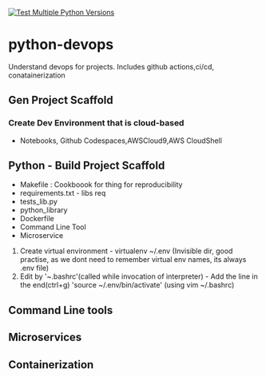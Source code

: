 [![Test Multiple Python Versions](https://github.com/h-swathi-shenoy/python-devops/actions/workflows/makefile.yml/badge.svg)](https://github.com/h-swathi-shenoy/python-devops/actions/workflows/makefile.yml)
# python-devops
Understand devops for projects. Includes github actions,ci/cd, conatainerization
## Gen Project Scaffold
### Create Dev Environment that is cloud-based
  -  Notebooks, Github Codespaces,AWSCloud9,AWS CloudShell
## Python - Build Project Scaffold
  - Makefile : Cookboook for thing for reproducibility
  - requirements.txt - libs req
  - tests_lib.py
  - python_library
  - Dockerfile
  - Command Line Tool
  - Microservice

1. Create virtual environment - virtualenv ~/.env (Invisible dir, good practise, as we dont need to remember virtual env names, its always .env file)
2. Edit by '~.bashrc'(called while invocation of interpreter) - Add the line in the end(ctrl+g) 'source ~/.env/bin/activate'
(using vim ~/.bashrc)
## Command Line tools
## Microservices
## Containerization

